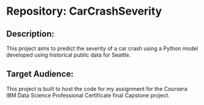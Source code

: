 # Repository: CarCrashSeverity

## Description: 
This project aims to predict the severity of a car crash using a Python model developed using historical public data for Seattle. 

## Target Audience:
This project is built to host the code for my assignment for the Coursera IBM Data Science Professional Certificate final Capstone project.
